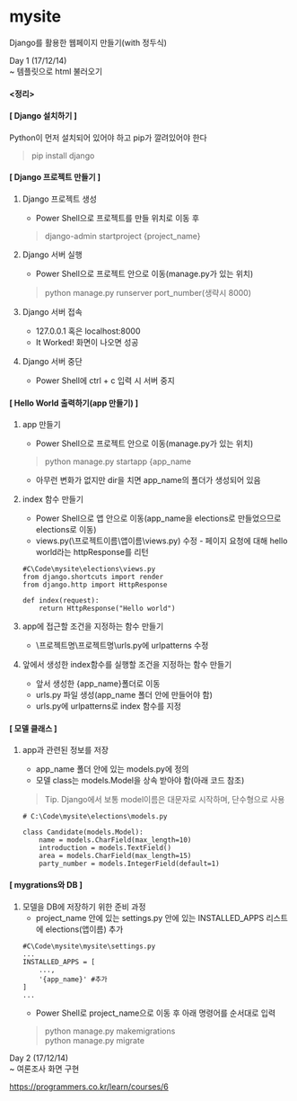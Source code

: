 # mysite
Django를 활용한 웹페이지 만들기(with 정두식)

Day 1 (17/12/14)  
~ 템플릿으로 html 불러오기


#### <정리>

#### [ Django 설치하기 ]
Python이 먼저 설치되어 있어야 하고 pip가 깔려있어야 한다

>pip install django

#### [ Django 프로젝트 만들기 ]
1. Django 프로젝트 생성
    - Power Shell으로 프로젝트를 만들 위치로 이동 후 
    >django-admin startproject {project_name} 


2. Django 서버 실행
    - Power Shell으로 프로젝트 안으로 이동(manage.py가 있는 위치)
    >python manage.py runserver port_number(생략시 8000)


3. Django 서버 접속
    - 127.0.0.1 혹은 localhost:8000
    - It Worked! 화면이 나오면 성공


4. Django 서버 중단
    - Power Shell에 ctrl + c 입력 시 서버 중지


#### [ Hello World 출력하기(app 만들기) ]

1. app 만들기
    - Power Shell으로 프로젝트 안으로 이동(manage.py가 있는 위치)
    >python manage.py startapp {app_name
    - 아무런 변화가 없지만 dir을 치면 app_name의 폴더가 생성되어 있음

2. index 함수 만들기
    - Power Shell으로 앱 안으로 이동(app_name을 elections로 만들었으므로 elections로 이동)
    - views.py(\프로젝트이름\앱이름\views.py) 수정 - 페이지 요청에 대해 hello world라는 httpResponse를 리턴

    ```{.python}
    #C\Code\mysite\elections\views.py  
    from django.shortcuts import render  
    from django.http import HttpResponse 

    def index(request):  
        return HttpResponse("Hello world")
    ```
3. app에 접근할 조건을 지정하는 함수 만들기
    - \프로젝트명\프로젝트명\urls.py에 urlpatterns 수정

4. 앞에서 생성한 index함수를 실행할 조건을 지정하는 함수 만들기
    - 앞서 생성한 {app_name}폴더로 이동
    - urls.py 파일 생성(app_name 폴더 안에 만들어야 함)
    - urls.py에 urlpatterns로 index 함수를 지정

#### [ 모델 클래스 ]
1. app과 관련된 정보를 저장
    - app_name 폴더 안에 있는 models.py에 정의
    - 모델 class는 models.Model을 상속 받아야 함(아래 코드 참조)
    >Tip.  Django에서 보통 model이름은 대문자로 시작하며, 단수형으로 사용

    ```{.python}
    # C:\Code\mysite\elections\models.py

    class Candidate(models.Model):
        name = models.CharField(max_length=10)
        introduction = models.TextField()
        area = models.CharField(max_length=15)
        party_number = models.IntegerField(default=1)
    ```

#### [ mygrations와 DB ]
1. 모델을 DB에 저장하기 위한 준비 과정
    - project_name 안에 있는 settings.py 안에 있는 INSTALLED_APPS 리스트에 elections(앱이름) 추가
    ```{.python}
    #C\Code\mysite\mysite\settings.py
    ...
    INSTALLED_APPS = [
        ...,
        '{app_name}' #추가
    ]
    ...
    ```
    - Power Shell로 project_name으로 이동 후 아래 명령어를 순서대로 입력
    >python manage.py makemigrations  
    python manage.py migrate



Day 2 (17/12/14)  
~ 여론조사 화면 구현


https://programmers.co.kr/learn/courses/6
